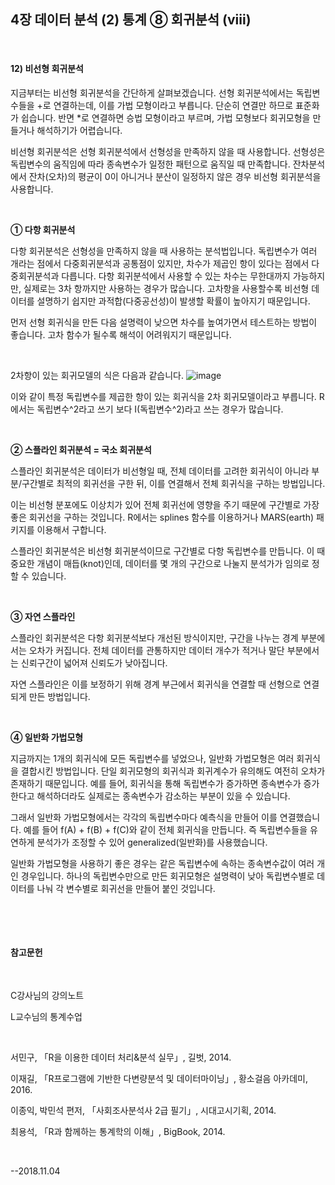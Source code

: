 ## 4장 데이터 분석 (2) 통계 ⑧ 회귀분석 (viii)


​ 
​ 

#### 12) 비선형 회귀분석

지금부터는 비선형 회귀분석을 간단하게 살펴보겠습니다. 선형 회귀분석에서는 독립변수들을 +로 연결하는데, 이를 가법 모형이라고 부릅니다. 단순히 연결만 하므로 표준화가 쉽습니다. 반면 *로 연결하면 승법 모형이라고 부르며, 가법 모형보다 회귀모형을 만들거나 해석하기가 어렵습니다.

비선형 회귀분석은 선형 회귀분석에서 선형성을 만족하지 않을 때 사용합니다. 선형성은 독립변수의 움직임에 따라 종속변수가 일정한 패턴으로 움직일 때 만족합니다. 잔차분석에서 잔차(오차)의 평균이 0이 아니거나 분산이 일정하지 않은 경우 비선형 회귀분석을 사용합니다.

​     

**① 다항 회귀분석**

다항 회귀분석은 선형성을 만족하지 않을 때 사용하는 분석법입니다. 독립변수가 여러 개라는 점에서 다중회귀분석과 공통점이 있지만, 차수가 제곱인 항이 있다는 점에서 다중회귀분석과 다릅니다. 다항 회귀분석에서 사용할 수 있는 차수는 무한대까지 가능하지만, 실제로는 3차 항까지만 사용하는 경우가 많습니다. 고차항을 사용할수록 비선형 데이터를 설명하기 쉽지만 과적합(다중공선성)이 발생할 확률이 높아지기 때문입니다.

먼저 선형 회귀식을 만든 다음 설명력이 낮으면 차수를 높여가면서 테스트하는 방법이 좋습니다. 고차 함수가 될수록 해석이 어려워지기 때문입니다.

​     

2차항이 있는 회귀모델의 식은 다음과 같습니다. ![image](https://user-images.githubusercontent.com/43332543/47990519-0a73ba80-e12b-11e8-8d16-9f8e6603b81c.png)  

이와 같이 특정 독립변수를 제곱한 항이 있는 회귀식을 2차 회귀모델이라고 부릅니다. R에서는 독립변수^2라고 쓰기 보다 I(독립변수^2)라고 쓰는 경우가 많습니다.

​     

**② 스플라인 회귀분석 = 국소 회귀분석**

스플라인 회귀분석은 데이터가 비선형일 때, 전체 데이터를 고려한 회귀식이 아니라 부분/구간별로 최적의 회귀선을 구한 뒤, 이를 연결해서 전체 회귀식을 구하는 방법입니다. 

이는 비선형 분포에도 이상치가 있어 전체 회귀선에 영향을 주기 때문에 구간별로 가장 좋은 회귀선을 구하는 것입니다. R에서는 splines 함수를 이용하거나 MARS(earth) 패키지를 이용해서 구합니다.

스플라인 회귀분석은 비선형 회귀분석이므로 구간별로 다항 독립변수를 만듭니다. 이 때 중요한 개념이 매듭(knot)인데, 데이터를 몇 개의 구간으로 나눌지 분석가가 임의로 정할 수 있습니다. 

​     

**③ 자연 스플라인**

스플라인 회귀분석은 다항 회귀분석보다 개선된 방식이지만, 구간을 나누는 경계 부분에서는 오차가 커집니다. 전체 데이터를 관통하지만 데이터 개수가 적거나 말단 부분에서는 신뢰구간이 넓어져 신뢰도가 낮아집니다. 

자연 스플라인은 이를 보정하기 위해 경계 부근에서 회귀식을 연결할 때 선형으로 연결되게 만든 방법입니다. 

​     

**④ 일반화 가법모형**

지금까지는 1개의 회귀식에 모든 독립변수를 넣었으나, 일반화 가법모형은 여러 회귀식을 결합시킨 방법입니다. 단일 회귀모형의 회귀식과 회귀계수가 유의해도 여전히 오차가 존재하기 때문입니다. 예를 들어, 회귀식을 통해 독립변수가 증가하면 종속변수가 증가한다고 해석하더라도 실제로는 종속변수가 감소하는 부분이 있을 수 있습니다. 

그래서 일반화 가법모형에서는 각각의 독립변수마다 예측식을 만들어 이를 연결했습니다. 예를 들어 f(A) + f(B) + f(C)와 같이 전체 회귀식을 만듭니다. 즉 독립변수들을 유연하게 분석가가 조정할 수 있어 generalized(일반화)를 사용했습니다.

일반화 가법모형을 사용하기 좋은 경우는 같은 독립변수에 속하는 종속변수값이 여러 개인 경우입니다. 하나의 독립변수만으로 만든 회귀모형은 설명력이 낮아 독립변수별로 데이터를 나눠 각 변수별로 회귀선을 만들어 붙인 것입니다.

​ 

​ 

#### 참고문헌

​     

C강사님의 강의노트

L교수님의 통계수업

​     

서민구, 「R을 이용한 데이터 처리&분석 실무」, 길벗, 2014.

이재길, 「R프로그램에 기반한 다변량분석 및 데이터마이닝」, 황소걸음 아카데미, 2016.

이종익, 박민석 편저, 「사회조사분석사 2급 필기」, 시대고시기획, 2014.

최용석, 「R과 함께하는 통계학의 이해」, BigBook, 2014.

​ 

--2018.11.04

